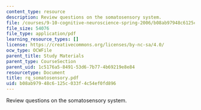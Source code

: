 ```yaml
---
content_type: resource
description: Review questions on the somatosensory system.
file: /courses/9-10-cognitive-neuroscience-spring-2006/b08ab97948c6125c033f4c54ef0fd896_rq_somatosensory.pdf
file_size: 54076
file_type: application/pdf
learning_resource_types: []
license: https://creativecommons.org/licenses/by-nc-sa/4.0/
ocw_type: OCWFile
parent_title: Study Materials
parent_type: CourseSection
parent_uid: 1c5176a5-8491-53d6-7b77-4b69219e8e84
resourcetype: Document
title: rq_somatosensory.pdf
uid: b08ab979-48c6-125c-033f-4c54ef0fd896
---
```

Review questions on the somatosensory system.